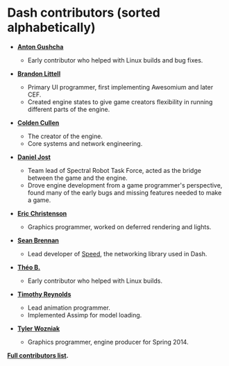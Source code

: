 Dash contributors (sorted alphabetically)
============================================

* **[Anton Gushcha](https://github.com/NCrashed)**

  * Early contributor who helped with Linux builds and bug fixes.

* **[Brandon Littell](https://github.com/BrandonLittell)**

  * Primary UI programmer, first implementing Awesomium and later CEF.
  * Created engine states to give game creators flexibility in running different parts of the engine.

* **[Colden Cullen](https://github.com/ColdenCullen)**

  * The creator of the engine.
  * Core systems and network engineering.

* **[Daniel Jost](https://github.com/PxlBuzzard)**

  * Team lead of Spectral Robot Task Force, acted as the bridge between the game and the engine.
  * Drove engine development from a game programmer's perspective, found many of the early bugs and missing features needed to make a game.

* **[Eric Christenson](https://github.com/ericchristenson)**

  * Graphics programmer, worked on deferred rendering and lights.

* **[Sean Brennan](https://github.com/ScrappyOrc)**

  * Lead developer of [Speed](https://github.com/Circular-Studios/Speed), the networking library used in Dash.

* **[Théo B.](https://github.com/Munrek)**

  * Early contributor who helped with Linux builds.

* **[Timothy Reynolds](https://github.com/tmr9209)**

  * Lead animation programmer.
  * Implemented Assimp for model loading.

* **[Tyler Wozniak](https://github.com/zeDoctor)**

  * Graphics programmer, engine producer for Spring 2014.

**[Full contributors list](https://github.com/Circular-Studios/Dash/graphs/contributors).**
